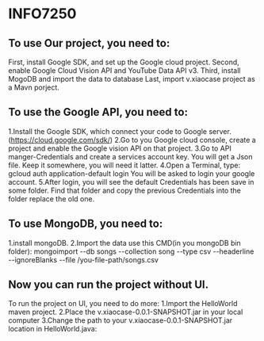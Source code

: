 # INFO7250

## To use Our project, you need to:
First, install Google SDK, and set up the Google cloud project.
Second, enable Google Cloud Vision API and YouTube Data API v3.
Third, install MogoDB and import the data to database
Last, import v.xiaocase project as a Mavn porject.

## To use the Google API, you need to:
1.Install the Google SDK, which connect your code to Google server.(https://cloud.google.com/sdk/)
2.Go to you Google cloud console, create a project and enable the Google vision API on that project.
3.Go to API manger-Credentials and create a services account key. You will get a Json file. Keep it somewhere, you will need it latter.
4.Open a Terminal, type: gcloud auth application-default login 
You will be asked to login your google account.
5.After login, you will see the default Credentials has been save in some folder. Find that folder and copy the previous Credentials into the folder replace the old one.

## To use MongoDB, you need to:
1.install mongoDB.
2.Import the data use this CMD(in you mongoDB bin folder):
mongoimport --db songs --collection song --type csv --headerline --ignoreBlanks --file /you-file-path/songs.csv

## Now you can run the project without UI.

To run the project on UI, you need to do more:
1.Import the HelloWorld maven project.
2.Place the v.xiaocase-0.0.1-SNAPSHOT.jar in your local computer
3.Change the path to your v.xiaocase-0.0.1-SNAPSHOT.jar location in HelloWorld.java:
